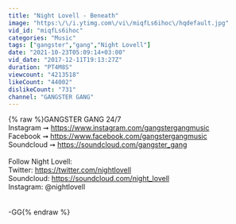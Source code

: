 ```yaml
---
title: "Night Lovell - Beneath"
image: "https:\/\/i.ytimg.com\/vi\/miqfLs6ihoc\/hqdefault.jpg"
vid_id: "miqfLs6ihoc"
categories: "Music"
tags: ["gangster","gang","Night Lovell"]
date: "2021-10-23T05:09:14+03:00"
vid_date: "2017-12-11T19:13:27Z"
duration: "PT4M8S"
viewcount: "4213518"
likeCount: "44002"
dislikeCount: "731"
channel: "GANGSTER GANG"
---
```

{% raw %}GANGSTER GANG 24/7<br />Instagram ➞ <a rel="nofollow" target="blank" href="https://www.instagram.com/gangstergangmusic">https://www.instagram.com/gangstergangmusic</a><br />Facebook ➞ <a rel="nofollow" target="blank" href="https://www.facebook.com/gangstergangmusic">https://www.facebook.com/gangstergangmusic</a><br />Soundcloud ➞  <a rel="nofollow" target="blank" href="https://soundcloud.com/gangster_gang">https://soundcloud.com/gangster_gang</a><br /><br />Follow Night Lovell: <br />Twitter: <a rel="nofollow" target="blank" href="https://twitter.com/nightlovell">https://twitter.com/nightlovell</a><br />Soundcloud: <a rel="nofollow" target="blank" href="https://soundcloud.com/night_lovell">https://soundcloud.com/night_lovell</a><br />Instagram: @nightlovell<br /><br /><br />-GG{% endraw %}
